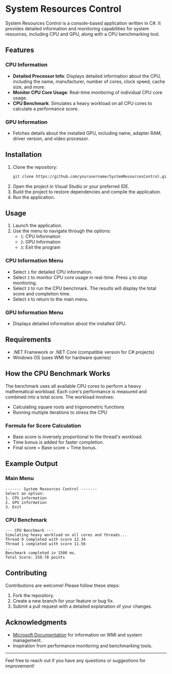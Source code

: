 # System Resources Control

System Resources Control is a console-based application written in C#. It provides detailed information and monitoring capabilities for system resources, including CPU and GPU, along with a CPU benchmarking tool.

## Features

### CPU Information
- **Detailed Processor Info**: Displays detailed information about the CPU, including the name, manufacturer, number of cores, clock speed, cache size, and more.
- **Monitor CPU Core Usage**: Real-time monitoring of individual CPU core usage.
- **CPU Benchmark**: Simulates a heavy workload on all CPU cores to calculate a performance score.

### GPU Information
- Fetches details about the installed GPU, including name, adapter RAM, driver version, and video processor.

## Installation
1. Clone the repository:
   ```bash
   git clone https://github.com/yourusername/SystemResourcesControl.git
   ```
2. Open the project in Visual Studio or your preferred IDE.
3. Build the project to restore dependencies and compile the application.
4. Run the application.

## Usage
1. Launch the application.
2. Use the menu to navigate through the options:
   - `1`: CPU Information
   - `2`: GPU Information
   - `3`: Exit the program

### CPU Information Menu
- Select `1` for detailed CPU information.
- Select `2` to monitor CPU core usage in real-time. Press `q` to stop monitoring.
- Select `3` to run the CPU benchmark. The results will display the total score and completion time.
- Select `4` to return to the main menu.

### GPU Information Menu
- Displays detailed information about the installed GPU.

## Requirements
- .NET Framework or .NET Core (compatible version for C# projects)
- Windows OS (uses WMI for hardware queries)

## How the CPU Benchmark Works
The benchmark uses all available CPU cores to perform a heavy mathematical workload. Each core's performance is measured and combined into a total score. The workload involves:
- Calculating square roots and trigonometric functions
- Running multiple iterations to stress the CPU

### Formula for Score Calculation
- Base score is inversely proportional to the thread's workload.
- Time bonus is added for faster completion.
- Final score = Base score + Time bonus.

## Example Output
### Main Menu
```
------- System Resources Control -------
Select an option:
1. CPU information
2. GPU information
3. Exit
```

### CPU Benchmark
```
--- CPU Benchmark ---
Simulating heavy workload on all cores and threads...
Thread 0 completed with score 12.34
Thread 1 completed with score 11.56
...
Benchmark completed in 1500 ms.
Total Score: 250.78 points
```

## Contributing
Contributions are welcome! Please follow these steps:
1. Fork the repository.
2. Create a new branch for your feature or bug fix.
3. Submit a pull request with a detailed explanation of your changes.

## Acknowledgments
- [Microsoft Documentation](https://docs.microsoft.com/) for information on WMI and system management.
- Inspiration from performance monitoring and benchmarking tools.

---
Feel free to reach out if you have any questions or suggestions for improvement!

